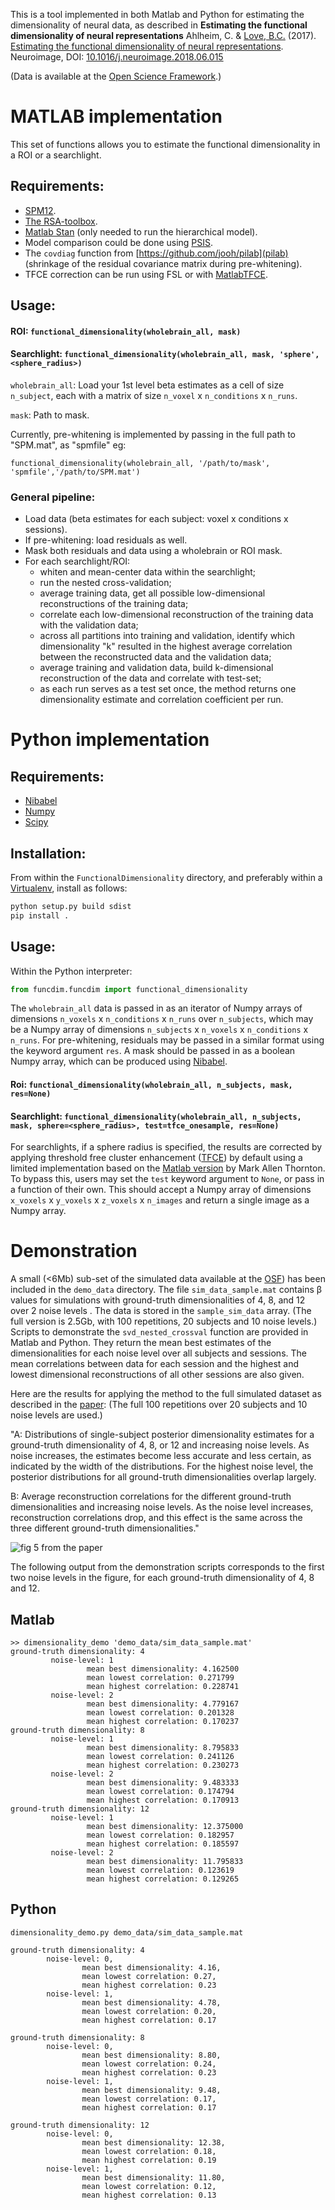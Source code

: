 This is a tool implemented in both Matlab and Python for estimating the dimensionality of neural data, as described in 
**Estimating the functional dimensionality of neural representations**
Ahlheim, C. & [Love, B.C.](http://bradlove.org) (2017). [Estimating the functional dimensionality of neural representations](https://www.sciencedirect.com/science/article/pii/S1053811918305226). Neuroimage, DOI: [10.1016/j.neuroimage.2018.06.015](https://doi.org/10.1016/j.neuroimage.2018.06.015)

(Data is available at the [Open Science Framework](https://osf.io/tpq92/).)

# MATLAB implementation

This set of functions allows you to estimate the functional dimensionality in a ROI or a searchlight.

## Requirements:

- [SPM12](http://www.fil.ion.ucl.ac.uk/spm/software/spm12/).
- [The RSA-toolbox](https://www.mrc-cbu.cam.ac.uk/methods-and-resources/toolboxes/).
- [Matlab Stan](http://mc-stan.org/users/interfaces/matlab-stan) (only needed to run the hierarchical model).
- Model comparison could be done using [PSIS](https://github.com/avehtari/PSIS).
- The ```covdiag``` function from [https://github.com/jooh/pilab](pilab) (shrinkage of the residual covariance matrix during pre-whitening).
- TFCE correction can be run using FSL or with [MatlabTFCE](https://github.com/markallenthornton/MatlabTFCE).

## Usage:    
    
#### ROI: ```functional_dimensionality(wholebrain_all, mask)```

#### Searchlight: ```functional_dimensionality(wholebrain_all, mask, 'sphere',<sphere_radius>)```

```wholebrain_all```: Load your 1st level beta estimates as a cell of size ```n_subject```, each with a matrix of size ```n_voxel``` x ```n_conditions``` x ```n_runs```.

```mask```: Path to mask.
    
Currently, pre-whitening is implemented by passing in the full path to "SPM.mat", as "spmfile" eg:

```functional_dimensionality(wholebrain_all, '/path/to/mask', 'spmfile','/path/to/SPM.mat')```

### General pipeline:
- Load data (beta estimates for each subject: voxel x conditions x sessions).
- If pre-whitening: load residuals as well.
- Mask both residuals and data using a wholebrain or ROI mask.
- For each searchlight/ROI:
  + whiten and mean-center data within the searchlight;
  + run the nested cross-validation;
  + average training data, get all possible low-dimensional reconstructions of the training data;
  + correlate each low-dimensional reconstruction of the training data with the validation data;
  + across all partitions into training and validation, identify which dimensionality "k" resulted in the highest average correlation between the reconstructed data and the validation data;
  + average training and validation data, build k-dimensional reconstruction of the data and correlate with test-set;
  + as each run serves as a test set once, the method returns one dimensionality estimate and correlation coefficient per run.
  
# Python implementation

## Requirements:

- [Nibabel](http://nipy.org/nibabel/)
- [Numpy](http://www.numpy.org/)
- [Scipy](https://www.scipy.org/)

## Installation:

From within the ```FunctionalDimensionality``` directory, and preferably within a [Virtualenv](https://virtualenv.pypa.io/en/stable/), install as follows:

```python
python setup.py build sdist
pip install .
```

## Usage:

Within the Python interpreter:

```python
from funcdim.funcdim import functional_dimensionality
```

The ```wholebrain_all``` data is passed in as an iterator of Numpy arrays of dimensions ```n_voxels``` x ```n_conditions``` x ```n_runs``` over ```n_subjects```, which may be a Numpy array of dimensions ```n_subjects``` x ```n_voxels``` x ```n_conditions``` x ```n_runs```. For pre-whitening, residuals may be passed in a similar format using the keyword argument ```res```. A mask should be passed in as a boolean Numpy array, which can be produced using [Nibabel](http://nipy.org/nibabel/).

#### Roi: ```functional_dimensionality(wholebrain_all, n_subjects, mask, res=None)``` 

#### Searchlight: ```functional_dimensionality(wholebrain_all, n_subjects, mask, sphere=<sphere_radius>, test=tfce_onesample, res=None)```
For searchlights, if a sphere radius is specified, the results are corrected by applying threshold free cluster enhancement ([TFCE](https://www.ncbi.nlm.nih.gov/pubmed/18501637)) by default using a limited implementation based on the [Matlab version](https://github.com/markallenthornton/MatlabTFCE) by Mark Allen Thornton. To bypass this, users may set the ```test``` keyword argument to ```None```, or pass in a function of their own. This should accept a Numpy array of dimensions ```x_voxels``` x ```y_voxels``` x ```z_voxels``` x ```n_images``` and return a single image as a Numpy array.

# Demonstration

A small (<6Mb) sub-set of the simulated data available at the [OSF](https://osf.io/tpq92/)) has
been included in the ```demo_data``` directory. The file ```sim_data_sample.mat``` contains &beta; values for
simulations with ground-truth dimensionalities of 4, 8, and 12 over 2 noise levels . The data is stored in the ```sample_sim_data``` array. (The full version is 2.5Gb, with 100 repetitions, 20 subjects and 10 noise levels.) Scripts to demonstrate the ```svd_nested_crossval``` function are provided in Matlab and Python. They return the mean best estimates of the dimensionalities for each noise level over all subjects and sessions. The mean correlations between data for each session and the highest and lowest dimensional reconstructions of all other sessions are also given.

Here are the results for applying the method to the full simulated dataset as described in the [paper](https://www.sciencedirect.com/science/article/pii/S1053811918305226):
(The full 100 repetitions over 20 subjects and 10 noise levels are used.)

"A: Distributions of single-subject posterior dimensionality estimates for a ground-truth dimensionality of 4, 8, or 12 and increasing noise levels. As noise increases, the 
estimates become less accurate and less certain, as indicated by the width of the distributions. For the highest noise level, the posterior distributions for all 
ground-truth dimensionalities overlap largely.
 
B: Average reconstruction correlations for the different ground-truth dimensionalities and increasing noise levels. As the noise level increases, reconstruction 
correlations drop, and this effect is the same across the three different ground-truth dimensionalities."

![fig 5 from the paper](https://raw.githubusercontent.com/lovelabUCL/dimensionality/staging/img/full_simulation_results.jpg)

The following output from the demonstration scripts corresponds to the first two noise levels in the figure, for each ground-truth
dimensionality of 4, 8 and 12.

## Matlab

```
>> dimensionality_demo 'demo_data/sim_data_sample.mat'
ground-truth dimensionality: 4
         noise-level: 1
                 mean best dimensionality: 4.162500
                 mean lowest correlation: 0.271799
                 mean highest correlation: 0.228741
         noise-level: 2
                 mean best dimensionality: 4.779167
                 mean lowest correlation: 0.201328
                 mean highest correlation: 0.170237
ground-truth dimensionality: 8
         noise-level: 1
                 mean best dimensionality: 8.795833
                 mean lowest correlation: 0.241126
                 mean highest correlation: 0.230273
         noise-level: 2
                 mean best dimensionality: 9.483333
                 mean lowest correlation: 0.174794
                 mean highest correlation: 0.170913
ground-truth dimensionality: 12
         noise-level: 1
                 mean best dimensionality: 12.375000
                 mean lowest correlation: 0.182957
                 mean highest correlation: 0.185597
         noise-level: 2
                 mean best dimensionality: 11.795833
                 mean lowest correlation: 0.123619
                 mean highest correlation: 0.129265
```

## Python

```
dimensionality_demo.py demo_data/sim_data_sample.mat

ground-truth dimensionality: 4
        noise-level: 0,
                mean best dimensionality: 4.16,
                mean lowest correlation: 0.27,
                mean highest correlation: 0.23
        noise-level: 1,
                mean best dimensionality: 4.78,
                mean lowest correlation: 0.20,
                mean highest correlation: 0.17

ground-truth dimensionality: 8
        noise-level: 0,
                mean best dimensionality: 8.80,
                mean lowest correlation: 0.24,
                mean highest correlation: 0.23
        noise-level: 1,
                mean best dimensionality: 9.48,
                mean lowest correlation: 0.17,
                mean highest correlation: 0.17

ground-truth dimensionality: 12
        noise-level: 0,
                mean best dimensionality: 12.38,
                mean lowest correlation: 0.18,
                mean highest correlation: 0.19
        noise-level: 1,
                mean best dimensionality: 11.80,
                mean lowest correlation: 0.12,
                mean highest correlation: 0.13
```

